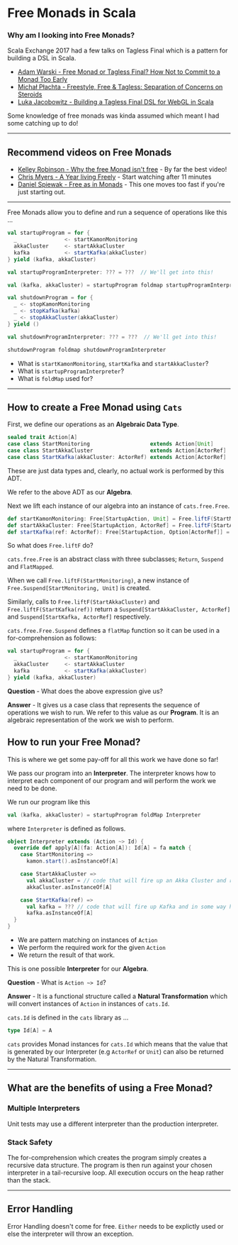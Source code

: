 # Free Monads in Scala

### Why am I looking into Free Monads?
Scala Exchange 2017 had a few talks on Tagless Final which is a pattern for building a DSL in Scala.

* [Adam Warski - Free Monad or Tagless Final? How Not to Commit to a Monad Too Early](https://skillsmatter.com/skillscasts/10958-free-monad-or-tagless-final-how-not-to-commit-to-a-monad-too-early)
* [Michał Płachta - Freestyle, Free & Tagless: Separation of Concerns on Steroids](https://skillsmatter.com/skillscasts/10961-freestyle-free-and-tagless-separation-of-concerns-on-steroids)
* [Luka Jacobowitz - Building a Tagless Final DSL for WebGL in Scala](https://skillsmatter.com/skillscasts/11014-building-a-tagless-final-dsl-for-webgl-in-scala)

Some knowledge of free monads was kinda assumed which meant I had some catching up to do!

---
## Recommend videos on Free Monads
* [Kelley Robinson - Why the free Monad isn't free](https://www.youtube.com/watch?v=U0lK0hnbc4U) - By far the best video!
* [Chris Myers - A Year living Freely](https://www.youtube.com/watch?v=rK53C-xyPWw) - Start watching after 11 minutes
* [Daniel Spiewak - Free as in Monads](https://www.youtube.com/watch?v=aKUQUIHRGec) - This one moves too fast if you're just starting out.
---
Free Monads allow you to define and run a sequence of operations like this ...
```scala
val startupProgram = for {
  _               <- startKamonMonitoring
  akkaCluster     <- startAkkaCluster
  kafka           <- startKafka(akkaCluster)
} yield (kafka, akkaCluster)

val startupProgramInterpreter: ??? = ???  // We'll get into this!

val (kafka, akkaCluster) = startupProgram foldmap startupProgramInterpreter

val shutdownProgram = for {
  _ <- stopKamonMonitoring
  _ <- stopKafka(kafka)
  _ <- stopAkkaCluster(akkaCluster)
} yield ()

val shutdownProgramInterpreter: ??? = ???  // We'll get into this!

shutdownProgram foldmap shutdownProgramInterpreter
```

* What is ```startKamonMonitoring```, ```startKafka``` and ```startAkkaCluster```?
* What is ```startupProgramInterpreter```?
* What is ```foldMap``` used for?
___

## How to create a Free Monad using ```Cats```
First, we define our operations as an **Algebraic Data Type**.
```scala
sealed trait Action[A]
case class StartMonitoring                   extends Action[Unit]
case class StartAkkaCluster                  extends Action[ActorRef]
case class StartKafka(akkaCluster: ActorRef) extends Action[ActorRef]
````
These are just data types and, clearly, no actual work is performed by this ADT.

We refer to the above ADT as our **Algebra**.

Next we lift each instance of our algebra into an instance of ```cats.free.Free```.
```scala
def startKamonMonitoring: Free[StartupAction, Unit] = Free.liftF(StartMonitoring)
def startAkkaCluster: Free[StartupAction, ActorRef] = Free.liftF(StartAkkaCluster)
def startKafka(ref: ActorRef): Free[StartupAction, Option[ActorRef]] = Free.liftF(StartKafka(ref))
```
So what does ```Free.liftF``` do?

```cats.free.Free``` is an abstract class with three subclasses; ```Return```, ```Suspend``` and ```FlatMapped```.

When we call ```Free.liftF(StartMonitoring)```, a new instance of ```Free.Suspend[StartMonitoring, Unit]``` is created.

Similarly, calls to ```Free.liftF(StartAkkaCluster)``` and ```Free.liftF(StartKafka(ref))``` return a ```Suspend[StartAkkaCluster, ActorRef]``` and ```Suspend[StartKafka, ActorRef]``` respectively.

```cats.free.Free.Suspend``` defines a ```flatMap``` function so it can be used in a for-comprehension as follows:
```scala
val startupProgram = for {
  _               <- startKamonMonitoring
  akkaCluster     <- startAkkaCluster
  kafka           <- startKafka(akkaCluster)
} yield (kafka, akkaCluster)
```

**Question** - What does the above expression give us?

**Answer** -  It gives us a case class that represents the sequence of operations we wish to run.
We refer to this value as our **Program**.  It is an algebraic representation of the work we wish to perform.

## How to run your Free Monad?
This is where we get some pay-off for all this work we have done so far!

We pass our program into an **Interpreter**.  The interpreter knows how to interpret each component of our program and will perform the work we need to be done.

We run our program like this
```scala
val (kafka, akkaCluster) = startupProgram foldMap Interpreter
```
where ```Interpreter``` is defined as follows.

```scala
object Interpreter extends (Action ~> Id) {
  override def apply[A](fa: Action[A]): Id[A] = fa match {
    case StartMonitoring =>
      kamon.start().asInstanceOf[A]

    case StartAkkaCluster =>
      val akkaCluster = // code that will fire up an Akka Cluster and return an Akka Shard Region
      akkaCluster.asInstanceOf[A]

    case StartKafka(ref) =>
      val kafka = ??? // code that will fire up Kafka and in some way hook it into the Akka Cluster
      kafka.asInstanceOf[A]
  }
}
```

* We are pattern matching on instances of ```Action```
* We perform the required work for the given ```Action```
* We return the result of that work.

This is one possible **Interpreter** for our **Algebra**.

**Question** - What is ```Action ~> Id```?

**Answer** - It is a functional structure called a **Natural Transformation** which will convert instances of ```Action``` in instances of ```cats.Id```.

```cats.Id``` is defined in the ```cats``` library as ...
```scala
type Id[A] = A
```
```cats``` provides Monad instances for ```cats.Id``` which means that the value that is generated by our Interpreter (e.g ```ActorRef``` or ```Unit```) can also be returned by the Natural Transformation.

----

## What are the benefits of using a Free Monad?

### Multiple Interpreters
Unit tests may use a different interpreter than the production interpreter.

### Stack Safety
The for-comprehension which creates the program simply creates a recursive data structure.
The program is then run against your chosen interpreter in a tail-recursive loop.
All execution occurs on the heap rather than the stack.

----

## Error Handling
Error Handling doesn't come for free.  ```Either``` needs to be explictly used or else the interpreter will throw an exception.





















